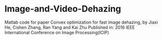 # Image-and-Video-Dehazing

Matlab code for paper 
Convex optimization for fast image dehazing, by Jiaxi He, Cishen Zhang, Ran Yang and Kai Zhu
Published in: 2016 IEEE International Conference on Image Processing(ICIP)
